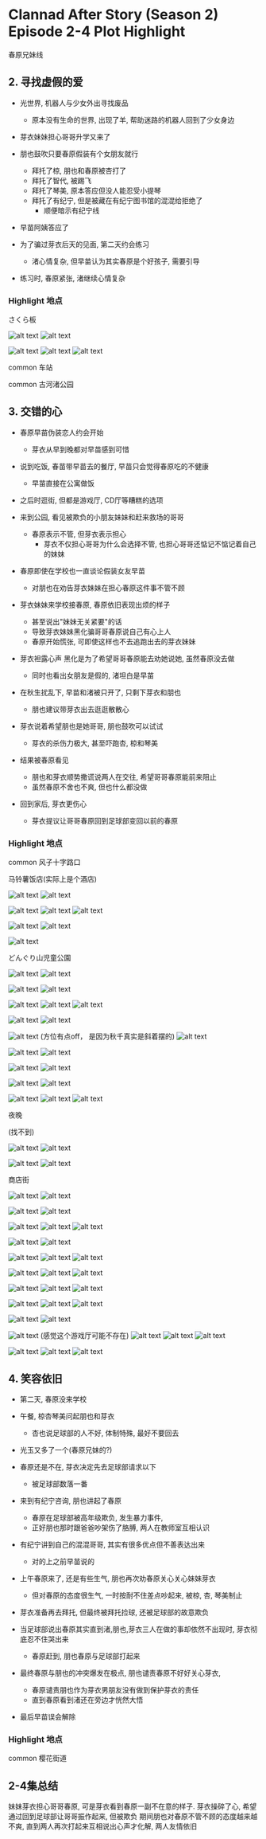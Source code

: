 # Clannad After Story (Season 2) Episode 2-4 Plot Highlight

春原兄妹线

## 2. 寻找虚假的爱

- 光世界, 机器人与少女外出寻找废品
  - 原本没有生命的世界, 出现了羊, 帮助迷路的机器人回到了少女身边

- 芽衣妹妹担心哥哥升学又来了
- 朋也鼓吹只要春原假装有个女朋友就行
  - 拜托了椋, 朋也和春原被杏打了
  - 拜托了智代, 被踢飞
  - 拜托了琴美, 原本答应但没人能忍受小提琴
  - 拜托了有纪宁, 但是被藏在有纪宁图书馆的混混给拒绝了
    - 顺便暗示有纪宁线

- 早苗阿姨答应了
- 为了骗过芽衣后天的见面, 第二天约会练习
  - 渚心情复杂, 但早苗认为其实春原是个好孩子, 需要引导
- 练习时, 春原紧张, 渚继续心情复杂

### Highlight 地点

さくら板

![alt text](img/cla-af-2-112-s0.jpg)
![alt text](img/cla-af-2-112.jpg)

![alt text](img/cla-af-2-114-s.jpg)
![alt text](img/cla-af-2-114.jpg)
![alt text](img/cla-af-2-113.jpg)

common 车站

common 古河渚公园

## 3. 交错的心

- 春原早苗伪装恋人约会开始
  - 芽衣从早到晚都对早苗感到可惜
- 说到吃饭, 春苗带早苗去的餐厅, 早苗只会觉得春原吃的不健康
  - 早苗直接在公寓做饭
- 之后时逛街, 但都是游戏厅, CD厅等糟糕的选项
- 来到公园, 看见被欺负的小朋友妹妹和赶来救场的哥哥
  - 春原表示不管, 但芽衣表示担心
    - 芽衣不仅担心哥哥为什么会选择不管, 也担心哥哥还惦记不惦记着自己的妹妹

- 春原即使在学校也一直谈论假装女友早苗
  - 对朋也在劝告芽衣妹妹在担心春原这件事不管不顾
- 芽衣妹妹来学校接春原, 春原依旧表现出烦的样子
  - 甚至说出"妹妹无关紧要"的话
  - 导致芽衣妹妹黑化骗哥哥春原说自己有心上人
  - 春原开始慌张, 可即使这样也不去追跑出去的芽衣妹妹

- 芽衣袒露心声 黑化是为了希望哥哥春原能去劝她说她, 虽然春原没去做
  - 同时也看出女朋友是假的, 渚坦白是早苗

- 在秋生扰乱下, 早苗和渚被只开了, 只剩下芽衣和朋也
  - 朋也建议带芽衣出去逛逛散散心
- 芽衣说着希望朋也是她哥哥, 朋也鼓吹可以试试
  - 芽衣的杀伤力极大, 甚至吓跑杏, 椋和琴美
- 结果被春原看见
  - 朋也和芽衣顺势撒谎说两人在交往, 希望哥哥春原能前来阻止
  - 虽然春原不舍也不爽, 但也什么都没做
- 回到家后, 芽衣更伤心
  - 芽衣提议让哥哥春原回到足球部变回以前的春原

### Highlight 地点

common 风子十字路口

马铃薯饭店(实际上是个酒店)

![alt text](img/cla-af-3-023-s0.jpg)
![alt text](img/cla-af-3-021.jpg)

![alt text](img/cla-af-3-023-s.jpg)
![alt text](img/cla-af-3-024.jpg)
![alt text](img/cla-af-3-025.jpg)

![alt text](img/cla-af-3-022-s.jpg)
![alt text](img/cla-af-3-027.jpg)


![alt text](img/cla-af-3-024-s.jpg)

どんぐり山児童公園

![alt text](img/cla-af-3-041-s.jpg)
![alt text](img/cla-af-3-054.jpg)

![alt text](img/cla-af-3-031-s.jpg)
![alt text](img/cla-af-3-056.jpg)

![alt text](img/cla-af-3-042-s.jpg)
![alt text](img/cla-af-3-058.jpg)
![alt text](img/cla-af-3-057.jpg)

![alt text](img/cla-af-3-034-s.jpg)
![alt text](img/cla-af-3-059.jpg)

![alt text](img/cla-af-3-036-s.jpg) (方位有点off， 是因为秋千真实是斜着摆的)
![alt text](img/cla-af-3-060.jpg)

![alt text](img/cla-af-3-035-s.jpg)
![alt text](img/cla-af-3-061.jpg)

![alt text](img/cla-af-3-037-s.jpg)
![alt text](img/cla-af-3-064.jpg)

![alt text](img/cla-af-3-040-s.jpg)
![alt text](img/cla-af-3-072.jpg)

![alt text](img/cla-af-3-039-s.jpg)
![alt text](img/cla-af-3-071.jpg)
![alt text](img/cla-af-3-073.jpg)

夜晚

(找不到)

![alt text](img/cla-af-3-004-s.jpg)
![alt text](img/cla-af-3-074.jpg)

![alt text](img/cla-af-3-005-s.jpg)
![alt text](img/cla-af-3-078.jpg)

商店街

![alt text](img/cla-af-3-007-s.jpg)
![alt text](img/cla-af-3-185.jpg)

![alt text](img/cla-af-3-008-s.jpg)
![alt text](img/cla-af-3-187.jpg)

![alt text](img/cla-af-3-009-s.jpg)
![alt text](img/cla-af-3-188.jpg)
![alt text](img/cla-af-3-189.jpg)

![alt text](img/cla-af-3-010-s.jpg)
![alt text](img/cla-af-3-190.jpg)

![alt text](img/cla-af-3-011-s.jpg)
![alt text](img/cla-af-3-199.jpg)
![alt text](img/cla-af-3-201.jpg)

![alt text](img/cla-af-3-012-s.jpg)
![alt text](img/cla-af-3-207.jpg)
![alt text](img/cla-af-3-211.jpg)

![alt text](img/cla-af-3-014-s.jpg)
![alt text](img/cla-af-3-231.jpg)
![alt text](img/cla-af-3-226.jpg)

![alt text](img/cla-af-3-015-s.jpg)
![alt text](img/cla-af-3-237.jpg)
![alt text](img/cla-af-3-290.jpg)

![alt text](img/cla-af-3-017-s.jpg)
![alt text](img/cla-af-3-250.jpg)

![alt text](img/cla-af-3-019-s.jpg) (感觉这个游戏厅可能不存在)
![alt text](img/cla-af-3-262.jpg)
![alt text](img/cla-af-3-267.jpg)
![alt text](img/cla-af-3-291.jpg)

![alt text](img/cla-af-3-018-s.jpg)
![alt text](img/cla-af-3-272.jpg)
![alt text](img/cla-af-3-294.jpg)

## 4. 笑容依旧

- 第二天, 春原没来学校
- 午餐, 椋杏琴美问起朋也和芽衣
  - 杏也说足球部的人不好, 体制特殊, 最好不要回去

- 光玉又多了一个(春原兄妹的?)

- 春原还是不在, 芽衣决定先去足球部请求以下
  - 被足球部数落一番
- 来到有纪宁咨询, 朋也讲起了春原
  - 春原在足球部被高年级欺负, 发生暴力事件, 
  - 正好朋也那时跟爸爸吵架伤了胳膊, 两人在教师室互相认识
- 有纪宁讲到自己的混混哥哥, 其实有很多优点但不善表达出来
  - 对的上之前早苗说的

- 上午春原来了, 还是有些生气, 朋也再次劝春原关心关心妹妹芽衣
  - 但对春原的态度很生气, 一时按耐不住差点吵起来, 被椋, 杏, 琴美制止
- 芽衣准备再去拜托, 但最终被拜托捡球, 还被足球部的故意欺负
- 当足球部说出春原其实直到渚,朋也,芽衣三人在做的事却依然不出现时, 芽衣彻底忍不住哭出来
  - 春原赶到, 朋也春原与足球部打起来

- 最终春原与朋也的冲突爆发在极点, 朋也谴责春原不好好关心芽衣,
  - 春原谴责朋也作为芽衣男朋友没有做到保护芽衣的责任
  - 直到春原看到渚还在旁边才恍然大悟

- 最后早苗误会解除

### Highlight 地点

common 樱花街道

## 2-4集总结

妹妹芽衣担心哥哥春原, 可是芽衣看到春原一副不在意的样子.
芽衣操碎了心, 希望通过回到足球部让哥哥振作起来, 但被欺负
期间朋也对春原不管不顾的态度越来越不爽, 直到两人再次打起来互相说出心声才化解,
两人友情依旧
